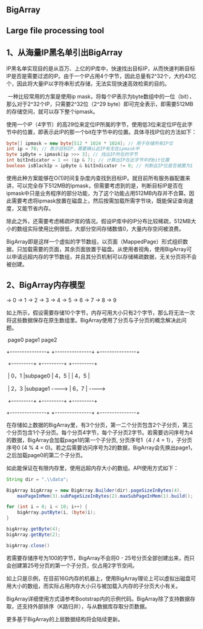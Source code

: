## BigArray
## Large file processing tool

## 1、从海量IP黑名单引出BigArray

​	IP黑名单实现目的是从百万、上亿的IP库中，快速找出目标IP，从而快速判断目标IP是否是需要过滤的IP。由于一个IP占用4个字节，因此总量有2^32个，大约43亿个，因此将大量IP以字符串形式存储，无法实现快速高效检索的目的。

​	一种比较常用的方案是使用ip mask，将每个IP表示为byte数组中的一位（bit），那么对于2^32个IP，只需要2^32位（2^29 byte）即可完全表示，即需要512MB的存储空间，就可以存下整个ipmask。

​	使用一个IP（4字节）的高29位来定位IP所属的字节，使用低3位来定位IP在此字节中的位置，即表示此IP的那一个bit在字节中的位置。具体寻找IP位的方法如下：

```java
byte[] ipmask = new byte[512 * 1024 * 1024]; // 用于存储所有IP位
int ip = 78; // 表示目标IP，需要确认此IP有无在ipmask中
byte ipByte = ipmask[ip >>> 3]; // 找出IP所在的字节
int bitIndicator = 1 << (ip & 7); // 计算出IP在此字节中的bit位置
boolean isBlackIp = ipByte & bitIndicator != 0; // 判断此IP位是否被置为1
```

​	使用此种方案能够在O(1)时间复杂度内查找到目标IP。就目前所有服务器配置来讲，可以完全存下512MB的ipmask，但需要考虑到的是，判断目标IP是否在ipmask中只是业务程序的部分功能，为了这个功能占用512MB内存并不合算。因此需要考虑将ipmask放置在磁盘上，然后按需加载所需字节块，既能保证查询速度，又能节省内存。

​	除此之外，还需要考虑稀疏IP库的情况。假设IP库中的IP分布比较稀疏，512MB大小的数组实际使用比例很低，大部分空间存储数值0，大量内存空间被浪费。

​	BigArray即是这样一个虚拟的字节数组，以页面（MappedPage）形式组织数据，只加载需要的页面，其余页面放置于磁盘。从使用者视角，使用BigArray可以申请远超内存的字节数组，并且其分页机制可以存储稀疏数据，无关分页将不会被创建。

## 2、BigArray内存模型

-> 0  -> 1 -> 2 -> 3 -> 4 -> 5 -> 6 -> 7 -> 8 -> 9

如上所示，假设需要存储10个字节，内存可用大小只有2个字节，那么将无法一次将这些数据保存在原生数组里。BigArray使用了分页与子分页的概念解决此问题。

​       page0                                      page1                                    page2

+---------------+                          +---------------+                        +---------------+

​    +---------+                                  +---------+                               +---------+

​    | 0，1  |subpage0                 | 4，5  |                               | 4，5  |

​    | 2，3  |subpage1     ---->     | 6，7  |          ---->               

​    +---------+                                  +---------+                               +---------+

+---------------+                           +---------------+                         +---------------+

在存储如上数据的BigArray里，有3个分页，第一二个分页包含2个子分页，第三个分页包含1个子分页。每个分页4字节，每个子分页2字节。若需要访问序号为4的数据，BigArray会加载page1的第一个子分页, 分页序号1（4 / 4 = 1），子分页序号0 (4  % 4 = 0)。若之后需要访问序号为2的数据，BigArray会先换出page1，之后加载page0的第二个子分页。

如此能保证在有限内存里，使用远超内存大小的数组。API使用方式如下：

```java
String dir = ".\\data";

BigArray bigArray = new BigArray.Builder(dir).pageSizeInBytes(4).
    maxPageInMem(3).subPageSizeInBytes(2).maxSubPageInMem(1).build();

for (int i = 0; i < 10; i++) {
    bigArray.putByte(i, (byte)i);
}

bigArray.getByte(4);
bigArray.getByte(2);

bigArray.close()
```

若需要存储序号为100的字节，BigArray不会将0 - 25号分页全部创建出来，而只会创建第25号分页的第一个子分页，仅占用2字节空间。

如上只是示例，在目前16G内存的机器上，使用BigArray理论上可以虚拟出磁盘可用大小的数组，而实际占用内存大小只与被加载入内存的子分页大小有关。

BigArray详细使用方式请参考Bootstrap内的示例代码。BigArray除了支持数据存取，还支持外部排序（K路归并），与从数据库存取分页数据。

更多基于BigArray的上层数据结构将会陆续更新。